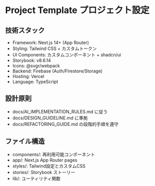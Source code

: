 # Project Template プロジェクト設定

## 技術スタック
- Framework: Next.js 14+ (App Router)
- Styling: Tailwind CSS + カスタムトークン
- UI Components: カスタムコンポーネント + shadcn/ui
- Storybook: v8.6.14
- Icons: @svgr/webpack
- Backend: Firebase (Auth/Firestore/Storage)
- Hosting: Vercel
- Language: TypeScript

## 設計原則
- docs/AI_IMPLEMENTATION_RULES.md に従う
- docs/DESIGN_GUIDELINE.md に準拠
- docs/REFACTORING_GUIDE.md の段階的手順を遵守

## ファイル構造
- components/: 再利用可能コンポーネント
- app/: Next.js App Router pages
- styles/: Tailwind設定とカスタムCSS
- stories/: Storybook ストーリー
- lib/: ユーティリティ関数
